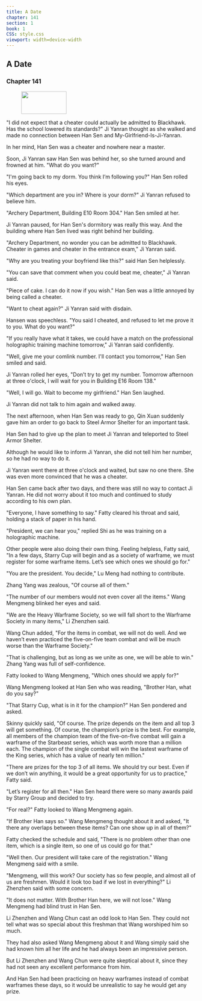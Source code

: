 ```yaml
---
title: A Date
chapter: 141
section: 1
book: 1
CSS: style.css
viewport: width=device-width
---
```


## A Date

### Chapter 141

<figure>
	<img src="../Images/gem.gif" alt="" id="gem" width="120" height="60" />
</figure>

"I did not expect that a cheater could actually be admitted to Blackhawk. Has the school lowered its standards?" Ji Yanran thought as she walked and made no connection between Han Sen and My-Girlfriend-Is-Ji-Yanran.

In her mind, Han Sen was a cheater and nowhere near a master.

Soon, Ji Yanran saw Han Sen was behind her, so she turned around and frowned at him. "What do you want?"

"I'm going back to my dorm. You think I’m following you?" Han Sen rolled his eyes.

"Which department are you in? Where is your dorm?" Ji Yanran refused to believe him.

"Archery Department, Building E10 Room 304." Han Sen smiled at her.

Ji Yanran paused, for Han Sen's dormitory was really this way. And the building where Han Sen lived was right behind her building.

"Archery Department, no wonder you can be admitted to Blackhawk. Cheater in games and cheater in the entrance exam," Ji Yanran said.

"Why are you treating your boyfriend like this?" said Han Sen helplessly.

"You can save that comment when you could beat me, cheater," Ji Yanran said.

"Piece of cake. I can do it now if you wish." Han Sen was a little annoyed by being called a cheater.

"Want to cheat again?" Ji Yanran said with disdain.

Hansen was speechless. "You said I cheated, and refused to let me prove it to you. What do you want?"

"If you really have what it takes, we could have a match on the professional holographic training machine tomorrow," Ji Yanran said confidently.

"Well, give me your comlink number. I'll contact you tomorrow," Han Sen smiled and said.

Ji Yanran rolled her eyes, "Don’t try to get my number. Tomorrow afternoon at three o'clock, I will wait for you in Building E16 Room 138."

"Well, I will go. Wait to become my girlfriend." Han Sen laughed.

Ji Yanran did not talk to him again and walked away.

The next afternoon, when Han Sen was ready to go, Qin Xuan suddenly gave him an order to go back to Steel Armor Shelter for an important task.

Han Sen had to give up the plan to meet Ji Yanran and teleported to Steel Armor Shelter.

Although he would like to inform Ji Yanran, she did not tell him her number, so he had no way to do it.

Ji Yanran went there at three o'clock and waited, but saw no one there. She was even more convinced that he was a cheater.

Han Sen came back after two days, and there was still no way to contact Ji Yanran. He did not worry about it too much and continued to study according to his own plan.

"Everyone, I have something to say." Fatty cleared his throat and said, holding a stack of paper in his hand.

"President, we can hear you," replied Shi as he was training on a holographic machine.

Other people were also doing their own thing. Feeling helpless, Fatty said, "In a few days, Starry Cup will begin and as a society of warframe, we must register for some warframe items. Let’s see which ones we should go for."

"You are the president. You decide," Lu Meng had nothing to contribute.

Zhang Yang was zealous, "Of course all of them."

"The number of our members would not even cover all the items." Wang Mengmeng blinked her eyes and said.

"We are the Heavy Warframe Society, so we will fall short to the Warframe Society in many items," Li Zhenzhen said.

Wang Chun added, "For the items in combat, we will not do well. And we haven’t even practiced the five-on-five team combat and will be much worse than the Warframe Society."

"That is challenging, but as long as we unite as one, we will be able to win." Zhang Yang was full of self-confidence.

Fatty looked to Wang Mengmeng, "Which ones should we apply for?"

Wang Mengmeng looked at Han Sen who was reading, "Brother Han, what do you say?"

"That Starry Cup, what is in it for the champion?" Han Sen pondered and asked.

Skinny quickly said, "Of course. The prize depends on the item and all top 3 will get something. Of course, the champion’s prize is the best. For example, all members of the champion team of the five-on-five combat will gain a warframe of the Starbeast series, which was worth more than a million each. The champion of the single combat will win the lastest warframe of the King series, which has a value of nearly ten million."

"There are prizes for the top 3 of all items. We should try our best. Even if we don’t win anything, it would be a great opportunity for us to practice," Fatty said.

"Let’s register for all then." Han Sen heard there were so many awards paid by Starry Group and decided to try.

"For real?" Fatty looked to Wang Mengmeng again.

"If Brother Han says so." Wang Mengmeng thought about it and asked, "It there any overlaps between these items? Can one show up in all of them?"

Fatty checked the schedule and said, "There is no problem other than one item, which is a single item, so one of us could go for that."

"Well then. Our president will take care of the registration." Wang Mengmeng said with a smile.

"Mengmeng, will this work? Our society has so few people, and almost all of us are freshmen. Would it look too bad if we lost in everything?" Li Zhenzhen said with some concern.

"It does not matter. With Brother Han here, we will not lose." Wang Mengmeng had blind trust in Han Sen.

Li Zhenzhen and Wang Chun cast an odd look to Han Sen. They could not tell what was so special about this freshman that Wang worshiped him so much.

They had also asked Wang Mengmeng about it and Wang simply said she had known him all her life and he had always been an impressive person.

But Li Zhenzhen and Wang Chun were quite skeptical about it, since they had not seen any excellent performance from him.

And Han Sen had been practicing on heavy warframes instead of combat warframes these days, so it would be unrealistic to say he would get any prize.